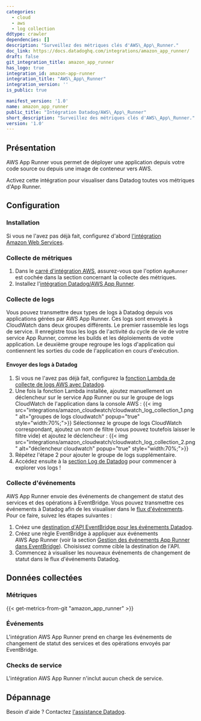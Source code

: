```yaml
---
categories:
  - cloud
  - aws
  - log collection
ddtype: crawler
dependencies: []
description: "Surveillez des métriques clés d'AWS\_App\_Runner."
doc_link: https://docs.datadoghq.com/integrations/amazon_app_runner/
draft: false
git_integration_title: amazon_app_runner
has_logo: true
integration_id: amazon-app-runner
integration_title: "AWS\_App\_Runner"
integration_version: ''
is_public: true

manifest_version: '1.0'
name: amazon_app_runner
public_title: "Intégration Datadog/AWS\_App\_Runner"
short_description: "Surveillez des métriques clés d'AWS\_App\_Runner."
version: '1.0'
---
```

## Présentation

AWS App Runner vous permet de déployer une application depuis votre code source ou depuis une image de conteneur vers AWS.

Activez cette intégration pour visualiser dans Datadog toutes vos métriques d'App Runner.

## Configuration

### Installation

Si vous ne l'avez pas déjà fait, configurez d'abord [l'intégration Amazon Web Services][1].

### Collecte de métriques

1. Dans le [carré d'intégration AWS][2], assurez-vous que l'option `AppRunner` est cochée dans la section concernant la collecte des métriques.
2. Installez l'[intégration Datadog/AWS App Runner][3].

### Collecte de logs
Vous pouvez transmettre deux types de logs à Datadog depuis vos applications gérées par AWS App Runner. Ces logs sont envoyés à CloudWatch dans deux groupes différents. Le premier rassemble les logs de service. Il enregistre tous les logs de l'activité du cycle de vie de votre service App Runner, comme les builds et les déploiements de votre application. Le deuxième groupe regroupe les logs d'application qui contiennent les sorties du code de l'application en cours d'exécution.

#### Envoyer des logs à Datadog

1. Si vous ne l'avez pas déjà fait, configurez la [fonction Lambda de collecte de logs AWS avec Datadog][4].
2. Une fois la fonction Lambda installée, ajoutez manuellement un déclencheur sur le service App Runner ou sur le groupe de logs CloudWatch de l'application dans la console AWS :
   {{< img src="integrations/amazon_cloudwatch/cloudwatch_log_collection_1.png" alt="groupes de logs cloudwatch" popup="true" style="width:70%;">}}
   Sélectionnez le groupe de logs CloudWatch correspondant, ajoutez un nom de filtre (vous pouvez toutefois laisser le filtre vide) et ajoutez le déclencheur :
   {{< img src="integrations/amazon_cloudwatch/cloudwatch_log_collection_2.png" alt="déclencheur cloudwatch" popup="true" style="width:70%;">}}
3. Répétez l'étape 2 pour ajouter le groupe de logs supplémentaire.
4. Accédez ensuite à la [section Log de Datadog][5] pour commencer à explorer vos logs !

### Collecte d'événements
AWS App Runner envoie des événements de changement de statut des services et des opérations à EventBridge. Vous pouvez transmettre ces événements à Datadog afin de les visualiser dans le [flux d'événements][6]. Pour ce faire, suivez les étapes suivantes :

1. Créez une [destination d'API EventBridge pour les événements Datadog][7].
2. Créez une règle EventBridge à appliquer aux événements AWS App Runner (voir la section [Gestion des événements App Runner dans EventBridge][8]). Choisissez comme cible la destination de l'API.
3. Commencez à visualiser les nouveaux événements de changement de statut dans le flux d'événements Datadog.

## Données collectées

### Métriques
{{< get-metrics-from-git "amazon_app_runner" >}}


### Événements

L'intégration AWS App Runner prend en charge les événements de changement de statut des services et des opérations envoyés par EventBridge.

### Checks de service

L'intégration AWS App Runner n'inclut aucun check de service.

## Dépannage

Besoin d'aide ? Contactez [l'assistance Datadog][10].

[1]: https://docs.datadoghq.com/fr/integrations/amazon_web_services/
[2]: https://app.datadoghq.com/account/settings#integrations/amazon_web_services
[3]: https://app.datadoghq.com/account/settings#integrations/amazon-app-runner
[4]: https://docs.datadoghq.com/fr/integrations/amazon_web_services/?tab=allpermissions#set-up-the-datadog-lambda-function
[5]: https://app.datadoghq.com/logs
[6]: https://app.datadoghq.com/event/stream
[7]: https://docs.aws.amazon.com/eventbridge/latest/userguide/eb-api-destination-partners.html#eb-api-destination-datadog
[8]: https://docs.aws.amazon.com/apprunner/latest/dg/monitor-ev.html
[9]: https://github.com/DataDog/dogweb/blob/prod/integration/amazon_app_runner/amazon_app_runner_metadata.csv
[10]: https://docs.datadoghq.com/fr/help/
